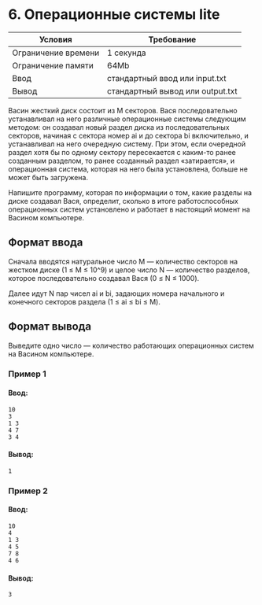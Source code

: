 # 6. Операционные системы lite

| Условия             | Требование                         |
| ------------------- | ---------------------------------- | 
| Ограничение времени | 1 секунда                          |
| Ограничение памяти  | 64Mb                               |
| Ввод                | стандартный ввод или input.txt     |
| Вывод               | стандартный вывод или output.txt   |

Васин жесткий диск состоит из M секторов. Вася последовательно устанавливал на него различные операционные системы следующим методом: он создавал новый раздел диска из последовательных секторов, начиная с сектора номер ai и до сектора bi включительно, и устанавливал на него очередную систему. При этом, если очередной раздел хотя бы по одному сектору пересекается с каким-то ранее созданным разделом, то ранее созданный раздел «затирается», и операционная система, которая на него была установлена, больше не может быть загружена.

Напишите программу, которая по информации о том, какие разделы на диске создавал Вася, определит, сколько в итоге работоспособных операционных систем установлено и работает в настоящий момент на Васином компьютере.

## Формат ввода
Сначала вводятся натуральное число M — количество секторов на жестком диске (1 ≤ M ≤ 10^9) и целое число N — количество разделов, которое последовательно создавал Вася (0 ≤ N ≤ 1000).

Далее идут N пар чисел ai и bi, задающих номера начального и конечного секторов раздела (1 ≤ ai ≤ bi ≤ M).

## Формат вывода
Выведите одно число — количество работающих операционных систем на Васином компьютере.

### Пример 1
#### Ввод:
```
10
3
1 3
4 7
3 4
```
#### Вывод:
```
1
```
### Пример 2
#### Ввод:
```
10
4
1 3
4 5
7 8
4 6
```
#### Вывод:
```
3
```